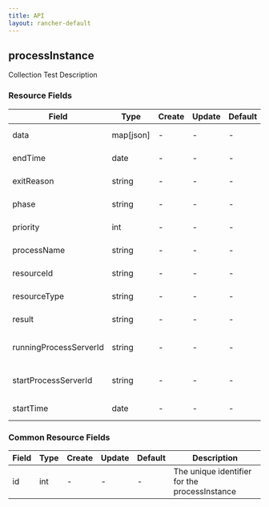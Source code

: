 ```yaml
---
title: API
layout: rancher-default
---
```


## processInstance

Collection Test Description
​
### Resource Fields

Field | Type | Create | Update | Default | Description
---|---|---|---|---|---
data | map[json] | - | - | - | The data for the processInstance
endTime | date | - | - | - | The endTime for the processInstance
exitReason | string | - | - | - | The exitReason for the processInstance
phase | string | - | - | - | The phase for the processInstance
priority | int | - | - | - | The priority for the processInstance
processName | string | - | - | - | The processName for the processInstance
resourceId | string | - | - | - | The resourceId for the processInstance
resourceType | string | - | - | - | The resourceType for the processInstance
result | string | - | - | - | The result for the processInstance
runningProcessServerId | string | - | - | - | The runningProcessServerId for the processInstance
startProcessServerId | string | - | - | - | The startProcessServerId for the processInstance
startTime | date | - | - | - | The startTime for the processInstance




### Common Resource Fields

Field | Type | Create | Update | Default | Description
---|---|---|---|---|---
id | int | - | - | - | The unique identifier for the processInstance












​